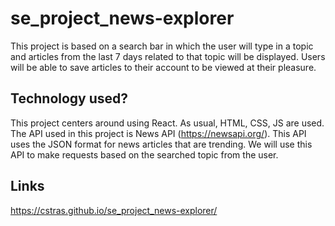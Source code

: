 # se_project_news-explorer

This project is based on a search bar in which the user will type in a topic and articles from the last 7 days related to that topic will be displayed. Users will be able to save articles to their account to be viewed at their pleasure.

## Technology used?

This project centers around using React. As usual, HTML, CSS, JS are used. The API used in this project is News API (https://newsapi.org/). This API uses the JSON format for news articles that are trending. We will use this API to make requests based on the searched topic from the user.

## Links

https://cstras.github.io/se_project_news-explorer/
